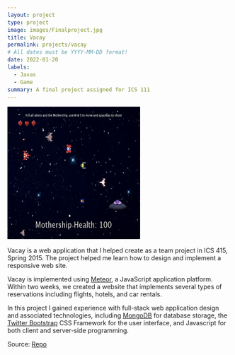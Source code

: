 ```yaml
---
layout: project
type: project
image: images/Finalproject.jpg
title: Vacay
permalink: projects/vacay
# All dates must be YYYY-MM-DD format!
date: 2022-01-20
labels:
  - Javas
  - Game
summary: A final project assigned for ICS 111
---
```


<img class="ui medium right floated rounded image" src="../images/Finalproject.jpg">

Vacay is a web application that I helped create as a team project in ICS 415, Spring 2015. The project helped me learn how to design and implement a responsive web site.

Vacay is implemented using [Meteor](http://meteor.com), a JavaScript application platform. Within two weeks, we created a website that implements several types of reservations including flights, hotels, and car rentals.

In this project I gained experience with full-stack web application design and associated technologies, including [MongoDB](http://mongodb.com) for database storage, the [Twitter Bootstrap](http://getbootstrap.com/) CSS Framework for the user interface, and Javascript for both client and server-side programming. 
 
Source: <a href="https://github.com/Scott-Yuk/Final"><i class="large github icon"></i>Repo</a>
